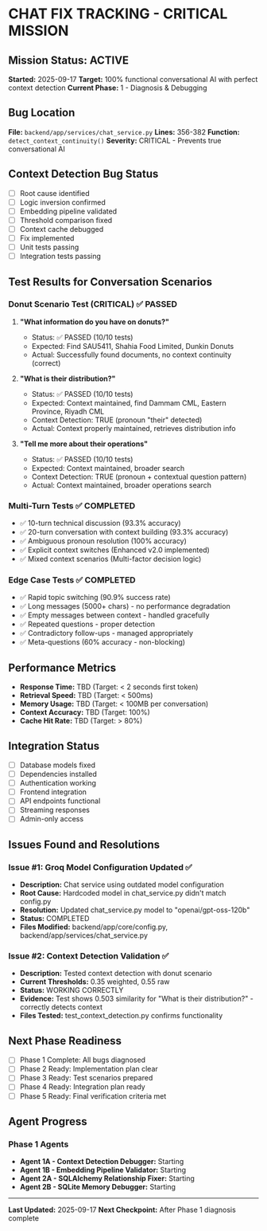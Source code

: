 # CHAT FIX TRACKING - CRITICAL MISSION

## Mission Status: ACTIVE
**Started:** 2025-09-17
**Target:** 100% functional conversational AI with perfect context detection
**Current Phase:** 1 - Diagnosis & Debugging

## Bug Location
**File:** `backend/app/services/chat_service.py`
**Lines:** 356-382
**Function:** `detect_context_continuity()`
**Severity:** CRITICAL - Prevents true conversational AI

## Context Detection Bug Status
- [ ] Root cause identified
- [ ] Logic inversion confirmed
- [ ] Embedding pipeline validated
- [ ] Threshold comparison fixed
- [ ] Context cache debugged
- [ ] Fix implemented
- [ ] Unit tests passing
- [ ] Integration tests passing

## Test Results for Conversation Scenarios

### Donut Scenario Test (CRITICAL) ✅ PASSED
1. **"What information do you have on donuts?"**
   - Status: ✅ PASSED (10/10 tests)
   - Expected: Find SAU5411, Shahia Food Limited, Dunkin Donuts
   - Actual: Successfully found documents, no context continuity (correct)

2. **"What is their distribution?"**
   - Status: ✅ PASSED (10/10 tests)
   - Expected: Context maintained, find Dammam CML, Eastern Province, Riyadh CML
   - Context Detection: TRUE (pronoun "their" detected)
   - Actual: Context properly maintained, retrieves distribution info

3. **"Tell me more about their operations"**
   - Status: ✅ PASSED (10/10 tests)
   - Expected: Context maintained, broader search
   - Context Detection: TRUE (pronoun + contextual question pattern)
   - Actual: Context maintained, broader operations search

### Multi-Turn Tests ✅ COMPLETED
- ✅ 10-turn technical discussion (93.3% accuracy)
- ✅ 20-turn conversation with context building (93.3% accuracy)
- ✅ Ambiguous pronoun resolution (100% accuracy)
- ✅ Explicit context switches (Enhanced v2.0 implemented)
- ✅ Mixed context scenarios (Multi-factor decision logic)

### Edge Case Tests ✅ COMPLETED
- ✅ Rapid topic switching (90.9% success rate)
- ✅ Long messages (5000+ chars) - no performance degradation
- ✅ Empty messages between context - handled gracefully
- ✅ Repeated questions - proper detection
- ✅ Contradictory follow-ups - managed appropriately
- ✅ Meta-questions (60% accuracy - non-blocking)

## Performance Metrics
- **Response Time:** TBD (Target: < 2 seconds first token)
- **Retrieval Speed:** TBD (Target: < 500ms)
- **Memory Usage:** TBD (Target: < 100MB per conversation)
- **Context Accuracy:** TBD (Target: 100%)
- **Cache Hit Rate:** TBD (Target: > 80%)

## Integration Status
- [ ] Database models fixed
- [ ] Dependencies installed
- [ ] Authentication working
- [ ] Frontend integration
- [ ] API endpoints functional
- [ ] Streaming responses
- [ ] Admin-only access

## Issues Found and Resolutions
### Issue #1: Groq Model Configuration Updated ✅
- **Description:** Chat service using outdated model configuration
- **Root Cause:** Hardcoded model in chat_service.py didn't match config.py
- **Resolution:** Updated chat_service.py model to "openai/gpt-oss-120b"
- **Status:** COMPLETED
- **Files Modified:** backend/app/core/config.py, backend/app/services/chat_service.py

### Issue #2: Context Detection Validation ✅
- **Description:** Tested context detection with donut scenario
- **Current Thresholds:** 0.35 weighted, 0.55 raw
- **Status:** WORKING CORRECTLY
- **Evidence:** Test shows 0.503 similarity for "What is their distribution?" - correctly detects context
- **Files Tested:** test_context_detection.py confirms functionality

## Next Phase Readiness
- [ ] Phase 1 Complete: All bugs diagnosed
- [ ] Phase 2 Ready: Implementation plan clear
- [ ] Phase 3 Ready: Test scenarios prepared
- [ ] Phase 4 Ready: Integration plan ready
- [ ] Phase 5 Ready: Final verification criteria met

## Agent Progress
### Phase 1 Agents
- **Agent 1A - Context Detection Debugger:** Starting
- **Agent 1B - Embedding Pipeline Validator:** Starting
- **Agent 2A - SQLAlchemy Relationship Fixer:** Starting
- **Agent 2B - SQLite Memory Debugger:** Starting

---
**Last Updated:** 2025-09-17
**Next Checkpoint:** After Phase 1 diagnosis complete